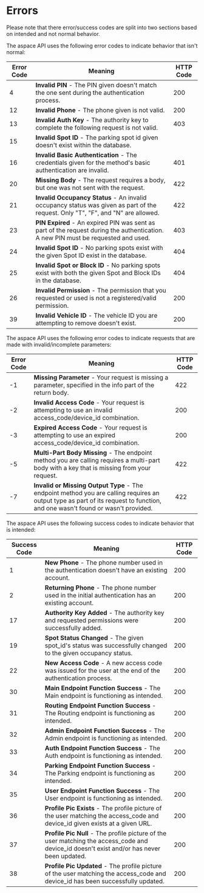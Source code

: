 # Errors

<aside class="notice">
Please note that there error/success codes are split into two sections based on intended and not normal behavior.
</aside>

The aspace API uses the following error codes to indicate behavior that isn't normal:

Error Code | Meaning | HTTP Code
---------- | ------- | ---------
4 | <b>Invalid PIN</b> - The PIN given doesn't match the one sent during the authentication process. | 200
12 | <b>Invalid Phone</b> - The phone given is not valid. | 200
13 | <b>Invalid Auth Key</b> - The authority key to complete the following request is not valid. | 403
15 | <b>Invalid Spot ID</b> - The parking spot id given doesn't exist within the database.
16 | <b>Invalid Basic Authentication</b> - The credentials given for the method's basic authentication are invalid. | 401
20 | <b>Missing Body</b> - The request requires a body, but one was not sent with the request. | 422
21 | <b>Invalid Occupancy Status</b> - An invalid occupancy status was given as part of the request. Only "T", "F", and "N" are allowed. | 422
23 | <b>PIN Expired</b> - An expired PIN was sent as part of the request during the authentication. A new PIN must be requested and used. | 403
24 | <b>Invalid Spot ID</b> - No parking spots exist with the given Spot ID exist in the database. | 404
25 | <b>Invalid Spot or Block ID</b> - No parking spots exist with both the given Spot and Block IDs in the database. | 404
26 | <b>Invalid Permission</b> - The permission that you requested or used is not a registered/valid permission. | 200
39 | <b>Invalid Vehicle ID</b> - The vehicle ID you are attempting to remove doesn't exist. | 200

The aspace API uses the following error codes to indicate requests that are made with invalid/incomplete parameters:

Error Code | Meaning | HTTP Code
---------- | ------- | ---------
-1 | <b>Missing Parameter</b> - Your request is missing a parameter, specified in the info part of the return body. | 422
-2 | <b>Invalid Access Code</b> - Your request is attempting to use an invalid access_code/device_id combination. | 200
-3 | <b>Expired Access Code</b> - Your request is attempting to use an expired access_code/device_id combination. | 200
-5 | <b>Multi-Part Body Missing</b> - The endpoint method you are calling requires a multi-part body with a key that is missing from your request. | 422
-7 | <b>Invalid or Missing Output Type</b> - The endpoint method you are calling requires an output type as part of its request to function, and one wasn't found or wasn't provided. | 422

The aspace API uses the following success codes to indicate behavior that is intended:

Success Code | Meaning | HTTP Code
------------ | ------- | ---------
1 | <b>New Phone</b> - The phone number used in the authentication doesn't have an existing account. | 200
2 | <b>Returning Phone</b> - The phone number used in the initial authentication has an existing account. | 200
17 | <b>Authority Key Added</b> - The authority key and requested permissions were successfully added. | 200
19 | <b>Spot Status Changed</b> - The given spot_id's status was successfully changed to the given occupancy status. | 200
22 | <b>New Access Code</b> - A new access code was issued for the user at the end of the authentication process. | 200
30 | <b>Main Endpoint Function Success</b> - The Main endpoint is functioning as intended. | 200
31 | <b>Routing Endpoint Function Success</b> - The Routing endpoint is functioning as intended. | 200
32 | <b>Admin Endpoint Function Success</b> - The Admin endpoint is functioning as intended. | 200
33 | <b>Auth Endpoint Function Success</b> - The Auth endpoint is functioning as intended. | 200
34 | <b>Parking Endpoint Function Success</b> - The Parking endpoint is functioning as intended. | 200
35 | <b>User Endpoint Function Success</b> - The User endpoint is functioning as intended. | 200
36 | <b>Profile Pic Exists</b> - The profile picture of the user matching the access_code and device_id given exists at a given URL. | 200
37 | <b>Profile Pic Null</b> - The profile picture of the user matching the access_code and device_id doesn't exist and/or has never been updated. | 200
38 | <b>Profile Pic Updated</b> - The profile picture of the user matching the access_code and device_id has been successfully updated. | 200
